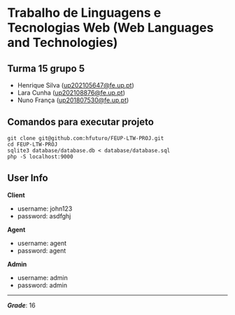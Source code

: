 <h1>Trabalho de Linguagens e Tecnologias Web (Web Languages and Technologies)</h1>

<h2>Turma 15 grupo 5</h2>

- Henrique Silva (up202105647@fe.up.pt)
- Lara Cunha (up202108876@fe.up.pt)
- Nuno França (up201807530@fe.up.pt)

<h2>Comandos para executar projeto</h2>

```
git clone git@github.com:hfuturo/FEUP-LTW-PROJ.git
cd FEUP-LTW-PROJ
sqlite3 database/database.db < database/database.sql
php -S localhost:9000
```

<h2>User Info</h2>

<b>Client</b>

- username: john123
- password: asdfghj

<b>Agent</b>

- username: agent
- password: agent

<b>Admin</b>

- username: admin
- password: admin

---

***Grade***: 16

